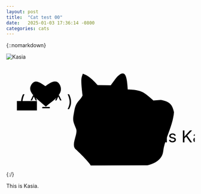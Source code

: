 ```yaml
---
layout: post
title:  "Cat test 00"
date:   2025-01-03 17:36:14 -0800
categories: cats
---
```

{::nomarkdown}

<div class='imageWrapper'>
<img src="{{ site.baseurl }}/assets/images/kasia_00.jpg" alt="Kasia">
<svg viewBox="0 0 160 90" class='image-area'>
<a xlink:href="/404.html">
<g class="circle0" transform="translate(-2893.5,-1634.6049)">
	<path
	d="m 2951.2878,1677.7729 c -1.6869,8.76 -1.2188,8.5582 1.5308,15.5856 1.7246,4.407 -4.7297,13.3984 -0.4089,17.2511 6.0427,5.3862 13.4764,13.7185 12.6962,13.8745 l 48.0807,-0.2286 c 0,0 12.4351,-2.0179 13.5893,-11.9913 1.1569,-9.9734 7.9987,-20.7567 9.1367,-33.1192 -1.5093,-7.1646 -4.1298,-9.1583 -11.1922,-10.5062 l -6.3951,0.4574 c 0,0 -4.3397,-4.2267 -8.6793,-6.8525 -4.3397,-2.6259 -13.019,-2.5129 -13.019,-2.5129 -0.6431,-12.4836 -2.5317,-14.5014 -5.5961,-13.3607 -4.0007,2.0717 -5.9943,6.3118 -8.8596,9.8013 l -11.1169,-0.1049 c -6.866,-7.8803 -10.0541,-8.7735 -12.5697,-9.6964 -1.2511,3.8016 -2.0044,3.6779 -0.2287,18.5021 -1.929,4.5792 -5.3405,4.4581 -6.9655,12.906 z"
	id="path1"
	sodipodi:nodetypes="ssscczccczccccccs"
	inkscape:label="path1" />
</g>
<g class="textbox">
	<rect class="rect0" x="100" y="65" width="32" height="7"></rect>
	<text class="text0" x="102" y="70" >This is Kasia ...</text>
</g>
</a>

<g class="circle0" transform="translate(-2893.5,-1634.6049)">
	<path
	d="m 2914.5818,1656.0374 c -3.5323,6.283 5.398,11.8129 12.5426,18.3247 5.3707,-4.8482 15.4267,-10.2213 12.1573,-17.9072 -2.8319,-6.6574 -8.6485,-2.4455 -12.5665,0.4407 -4.3805,-2.7646 -8.8582,-6.6841 -12.1334,-0.8582 z"
	id="path3"
	sodipodi:nodetypes="scscs" />
</g>
<g class="textbox">
	<rect class="rect0" x="9" y="35" width="17" height="8"></rect>
	<text class="text0" x="11" y="40" >( ^ _ ^ )</text>
</g>

</svg>
</div>



{:/}

<!-- ![image tooltip here](/assets/images/kasia_00.jpg) -->

This is Kasia.
